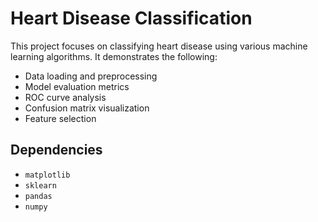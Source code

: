 # Heart Disease Classification

This project focuses on classifying heart disease using various machine learning algorithms. It demonstrates the following:

- Data loading and preprocessing
- Model evaluation metrics
- ROC curve analysis
- Confusion matrix visualization
- Feature selection

## Dependencies

- `matplotlib`
- `sklearn`
- `pandas`
- `numpy`
